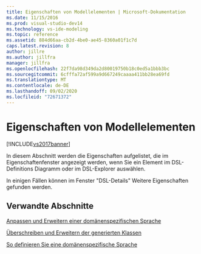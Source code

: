 ```yaml
---
title: Eigenschaften von Modellelementen | Microsoft-Dokumentation
ms.date: 11/15/2016
ms.prod: visual-studio-dev14
ms.technology: vs-ide-modeling
ms.topic: reference
ms.assetid: 884d66aa-cb2d-4be0-ae45-8360a01f1c7d
caps.latest.revision: 8
author: jillre
ms.author: jillfra
manager: jillfra
ms.openlocfilehash: 22f7da98d349da2d80019750b18c0ed5a1bbb3bc
ms.sourcegitcommit: 6cfffa72af599a9d667249caaaa411bb28ea69fd
ms.translationtype: MT
ms.contentlocale: de-DE
ms.lasthandoff: 09/02/2020
ms.locfileid: "72671372"
---
```

# <a name="properties-of-model-elements"></a>Eigenschaften von Modellelementen
[!INCLUDE[vs2017banner](../includes/vs2017banner.md)]

In diesem Abschnitt werden die Eigenschaften aufgelistet, die im Eigenschaftenfenster angezeigt werden, wenn Sie ein Element im DSL-Definitions Diagramm oder im DSL-Explorer auswählen.

 In einigen Fällen können im Fenster "DSL-Details" Weitere Eigenschaften gefunden werden.

## <a name="related-sections"></a>Verwandte Abschnitte
 [Anpassen und Erweitern einer domänenspezifischen Sprache](../modeling/customizing-and-extending-a-domain-specific-language.md)

 [Überschreiben und Erweitern der generierten Klassen](../modeling/overriding-and-extending-the-generated-classes.md)

 [So definieren Sie eine domänenspezifische Sprache](../modeling/how-to-define-a-domain-specific-language.md)
